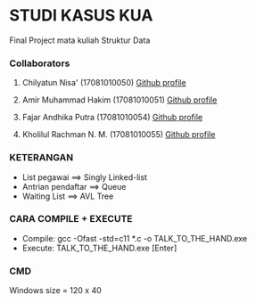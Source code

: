# STUDI KASUS KUA
Final Project mata kuliah Struktur Data

### Collaborators

1. Chilyatun Nisa' (17081010050) [Github profile](https://github.com/chilaact)

2. Amir Muhammad Hakim (17081010051) [Github profile](https://github.com/mramirid/)

3. Fajar Andhika Putra (17081010054) [Github profile](https://github.com/FjDhika)

4. Kholilul Rachman N. M. (17081010055) [Github profile](https://github.com/kholilboy)

### KETERANGAN
- List pegawai ==> Singly Linked-list
- Antrian pendaftar ==> Queue
- Waiting List ==> AVL Tree

### CARA COMPILE + EXECUTE
- Compile: gcc -Ofast -std=c11 *.c -o TALK_TO_THE_HAND.exe
- Execute: TALK_TO_THE_HAND.exe [Enter]

### CMD
Windows size = 120 x 40
